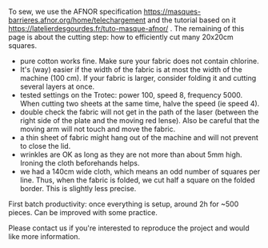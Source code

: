 To sew, we use the AFNOR specification https://masques-barrieres.afnor.org/home/telechargement and the tutorial based on it https://latelierdesgourdes.fr/tuto-masque-afnor/ . The remaining of this page is about the cutting step: how to efficiently cut many 20x20cm squares.

- pure cotton works fine. Make sure your fabric does not contain chlorine.
- It's (way) easier if the width of the fabric is at most the width of the machine (100 cm). If your fabric is larger, consider folding it and cutting several layers at once.
- tested settings on the Trotec: power 100, speed 8, frequency 5000. When cutting two sheets at the same time, halve the speed (ie speed 4).
- double check the fabric will not get in the path of the laser (between the right side of the plate and the moving red lense). Also be careful that the moving arm will not touch and move the fabric.
- a thin sheet of fabric might hang out of the machine and will not prevent to close the lid.
- wrinkles are OK as long as they are not more than about 5mm high. Ironing the cloth beforehands helps.
- we had a 140cm wide cloth, which means an odd number of squares per line. Thus, when the fabric is folded, we cut half a square on the folded border. This is slightly less precise.

First batch productivity: once everything is setup, around 2h for ~500 pieces. Can be improved with some practice.

Please contact us if you're interested to reproduce the project and would like more information.
